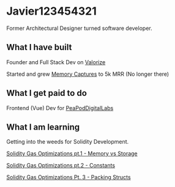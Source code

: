 # Javier123454321

Former Architectural Designer turned software developer.

## What I have built

Founder and Full Stack Dev on [Valorize](https://valorize.app)
 
Started and grew [Memory Captures](https://www.memorycaptures.com) to 5k MRR (No longer there)

## What I get paid to do

Frontend (Vue) Dev for [PeaPodDigitalLabs](https://peapoddigitallabs.com)


## What I am learning

Getting into the weeds for Solidity Development.

[Solidity Gas Optimizations pt.1 - Memory vs Storage](https://dev.to/javier123454321/solidity-gas-optimization-pt1-4271) 

[Solidity Gas Optimizations pt.2 - Constants](https://dev.to/javier123454321/solidity-gas-optimizations-pt-2-constants-570d)

[Solidity Gas Optimizations Pt. 3 - Packing Structs](https://dev.to/javier123454321/solidity-gas-optimizations-pt-3-packing-structs-23f4)

